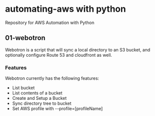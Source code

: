 
# automating-aws with python

Repository for AWS Automation with Python

## 01-webotron

  Webotron is a script that will sync a local directory to an S3 bucket,
  and optionally configure Route 53 and cloudfront as well.

### Features

  Webotron currently has the following features:

- List bucket
- List contents of a bucket
- Create and Setup a Bucket
- Sync directory tree to bucket
- Set AWS profile with --profile=[profileName]
